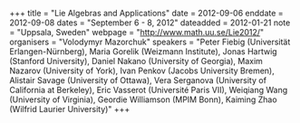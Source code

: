 +++
title = "Lie Algebras and Applications"
date = 2012-09-06
enddate = 2012-09-08
dates = "September 6 - 8, 2012"
dateadded = 2012-01-21
note = "Uppsala, Sweden"
webpage = "http://www.math.uu.se/Lie2012/"
organisers = "Volodymyr Mazorchuk"
speakers = "Peter Fiebig (Universität Erlangen-Nürnberg),
Maria Gorelik (Weizmann Institute),
Jonas Hartwig (Stanford University),
Daniel Nakano (University of Georgia),
Maxim Nazarov (University of York),
Ivan Penkov (Jacobs University Bremen),
Alistair Savage (University of Ottawa),
Vera Serganova (University of California at Berkeley),
Eric Vasserot (Université Paris VII),
Weiqiang Wang (University of Virginia),
Geordie Williamson (MPIM Bonn),
Kaiming Zhao (Wilfrid Laurier University)"
+++
